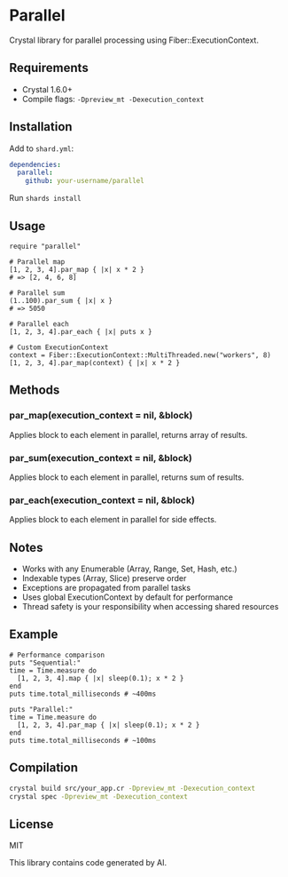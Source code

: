 # Parallel

Crystal library for parallel processing using Fiber::ExecutionContext.

## Requirements

- Crystal 1.6.0+
- Compile flags: `-Dpreview_mt -Dexecution_context`

## Installation

Add to `shard.yml`:

```yaml
dependencies:
  parallel:
    github: your-username/parallel
```

Run `shards install`

## Usage

```crystal
require "parallel"

# Parallel map
[1, 2, 3, 4].par_map { |x| x * 2 }
# => [2, 4, 6, 8]

# Parallel sum
(1..100).par_sum { |x| x }
# => 5050

# Parallel each
[1, 2, 3, 4].par_each { |x| puts x }

# Custom ExecutionContext
context = Fiber::ExecutionContext::MultiThreaded.new("workers", 8)
[1, 2, 3, 4].par_map(context) { |x| x * 2 }
```

## Methods

### par_map(execution_context = nil, &block)

Applies block to each element in parallel, returns array of results.

### par_sum(execution_context = nil, &block)

Applies block to each element in parallel, returns sum of results.

### par_each(execution_context = nil, &block)

Applies block to each element in parallel for side effects.

## Notes

- Works with any Enumerable (Array, Range, Set, Hash, etc.)
- Indexable types (Array, Slice) preserve order
- Exceptions are propagated from parallel tasks
- Uses global ExecutionContext by default for performance
- Thread safety is your responsibility when accessing shared resources

## Example

```crystal
# Performance comparison
puts "Sequential:"
time = Time.measure do
  [1, 2, 3, 4].map { |x| sleep(0.1); x * 2 }
end
puts time.total_milliseconds # ~400ms

puts "Parallel:"
time = Time.measure do
  [1, 2, 3, 4].par_map { |x| sleep(0.1); x * 2 }
end
puts time.total_milliseconds # ~100ms
```

## Compilation

```bash
crystal build src/your_app.cr -Dpreview_mt -Dexecution_context
crystal spec -Dpreview_mt -Dexecution_context
```

## License

MIT

This library contains code generated by AI.